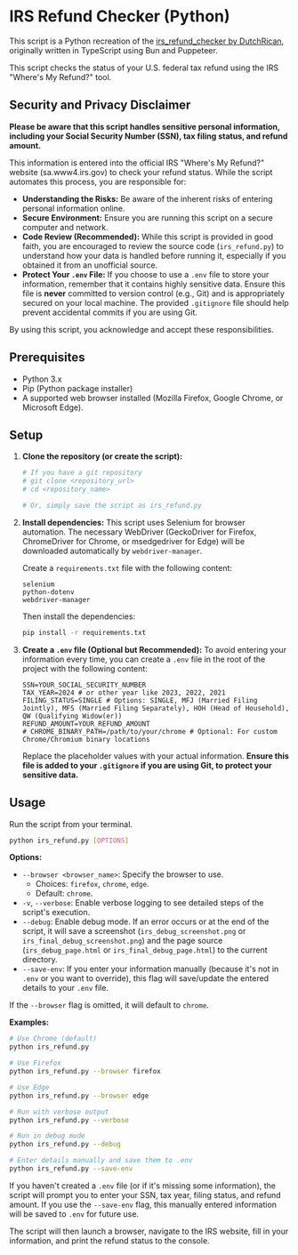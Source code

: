 # IRS Refund Checker (Python)

This script is a Python recreation of the [irs_refund_checker by DutchRican](https://github.com/DutchRican/irs_refund_checker), originally written in TypeScript using Bun and Puppeteer.

This script checks the status of your U.S. federal tax refund using the IRS "Where's My Refund?" tool.

## Security and Privacy Disclaimer

**Please be aware that this script handles sensitive personal information, including your Social Security Number (SSN), tax filing status, and refund amount.**

This information is entered into the official IRS "Where's My Refund?" website (sa.www4.irs.gov) to check your refund status. While the script automates this process, you are responsible for:

*   **Understanding the Risks:** Be aware of the inherent risks of entering personal information online.
*   **Secure Environment:** Ensure you are running this script on a secure computer and network.
*   **Code Review (Recommended):** While this script is provided in good faith, you are encouraged to review the source code (`irs_refund.py`) to understand how your data is handled before running it, especially if you obtained it from an unofficial source.
*   **Protect Your `.env` File:** If you choose to use a `.env` file to store your information, remember that it contains highly sensitive data. Ensure this file is **never** committed to version control (e.g., Git) and is appropriately secured on your local machine. The provided `.gitignore` file should help prevent accidental commits if you are using Git.

By using this script, you acknowledge and accept these responsibilities.

## Prerequisites

- Python 3.x
- Pip (Python package installer)
- A supported web browser installed (Mozilla Firefox, Google Chrome, or Microsoft Edge).

## Setup

1.  **Clone the repository (or create the script):**
    ```bash
    # If you have a git repository
    # git clone <repository_url>
    # cd <repository_name>

    # Or, simply save the script as irs_refund.py
    ```

2.  **Install dependencies:**
    This script uses Selenium for browser automation. The necessary WebDriver
    (GeckoDriver for Firefox, ChromeDriver for Chrome, or msedgedriver for Edge)
    will be downloaded automatically by `webdriver-manager`.

    Create a `requirements.txt` file with the following content:
    ```text
    selenium
    python-dotenv
    webdriver-manager
    ```

    Then install the dependencies:
    ```bash
    pip install -r requirements.txt
    ```

3.  **Create a `.env` file (Optional but Recommended):**
    To avoid entering your information every time, you can create a `.env` file in the root of the project with the following content:
    ```
    SSN=YOUR_SOCIAL_SECURITY_NUMBER
    TAX_YEAR=2024 # or other year like 2023, 2022, 2021
    FILING_STATUS=SINGLE # Options: SINGLE, MFJ (Married Filing Jointly), MFS (Married Filing Separately), HOH (Head of Household), QW (Qualifying Widow(er))
    REFUND_AMOUNT=YOUR_REFUND_AMOUNT
    # CHROME_BINARY_PATH=/path/to/your/chrome # Optional: For custom Chrome/Chromium binary locations
    ```
    Replace the placeholder values with your actual information. **Ensure this file is added to your `.gitignore` if you are using Git, to protect your sensitive data.**

## Usage

Run the script from your terminal.

```bash
python irs_refund.py [OPTIONS]
```

**Options:**

*   `--browser <browser_name>`: Specify the browser to use.
    *   Choices: `firefox`, `chrome`, `edge`.
    *   Default: `chrome`.
*   `-v`, `--verbose`: Enable verbose logging to see detailed steps of the script's execution.
*   `--debug`: Enable debug mode. If an error occurs or at the end of the script, it will save a screenshot (`irs_debug_screenshot.png` or `irs_final_debug_screenshot.png`) and the page source (`irs_debug_page.html` or `irs_final_debug_page.html`) to the current directory.
*   `--save-env`: If you enter your information manually (because it's not in `.env` or you want to override), this flag will save/update the entered details to your `.env` file.

If the `--browser` flag is omitted, it will default to `chrome`.

**Examples:**

```bash
# Use Chrome (default)
python irs_refund.py

# Use Firefox
python irs_refund.py --browser firefox

# Use Edge
python irs_refund.py --browser edge

# Run with verbose output
python irs_refund.py --verbose

# Run in debug mode
python irs_refund.py --debug

# Enter details manually and save them to .env
python irs_refund.py --save-env
```

If you haven't created a `.env` file (or if it's missing some information), the script will prompt you to enter your SSN, tax year, filing status, and refund amount.
If you use the `--save-env` flag, this manually entered information will be saved to `.env` for future use.

The script will then launch a browser, navigate to the IRS website, fill in your information, and print the refund status to the console. 